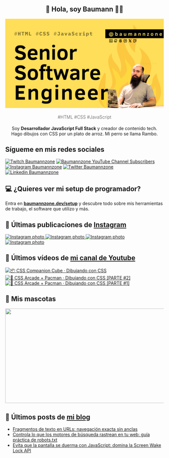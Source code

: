 <p align="center">
   <h2 align="center">👋 Hola, soy Baumann 👨‍💻</h2>
   <img align="center" src="img/Senior Software Engineer.png" />
   <h4 align="center" style="font-weight: 300; color: #555;">#HTML #CSS #JavaScript</h4>
</p>

<p align="center" style="margin-bottom: 20px">Soy <strong>Desarrollador JavaScript Full Stack</strong> y creador de contenido tech.
<br/>
Hago dibujos con CSS por un plato de arroz. Mi perro se llama Rambo.
</p>

## Sígueme en mis redes sociales

[![Twitch Baumannzone](https://img.shields.io/twitch/status/baumannzone?style=social)](https://twitch.tv/baumannzone)
[![Baumannzone YouTube Channel Subscribers](https://img.shields.io/youtube/channel/subscribers/UCTTj5ztXnGeDRPFVsBp7VMA?style=social)](https://youtube.com/rambitojs)
[![Instagram Baumannzone](https://img.shields.io/badge/Baumannzone--_.svg?label=Instagram&style=social&logo=instagram)](https://instagram.com/baumannzone)
[![Twitter Baumannzone](https://img.shields.io/twitter/follow/Baumannzone?label=Twitter&style=social)](https://twitter.com/baumannzone)
[![Linkedin Baumannzone](https://img.shields.io/badge/LinkedIn-ffffff?logo=linkedin&logoColor=black)](https://www.linkedin.com/in/baumannzone/)

## 💻 ¿Quieres ver mi setup de programador?

Entra en **[baumannzone.dev/setup](https://www.baumannzone.dev/uses)** y descubre todo sobre mis herramientas de trabajo, el software que utilizo y más.

## 🍒 Últimas publicaciones de [Instagram](https://instagram.com/baumannzone)


<a href='https://instagram.com/p/DEpkrbetIcU' target='_blank'>
  <img width='20%' src='https://instagram.fkun2-1.fna.fbcdn.net/v/t51.29350-15/473346121_571509542429509_8611819193947225853_n.jpg?stp=dst-jpg_e35_s1080x1080_tt6&_nc_ht=instagram.fkun2-1.fna.fbcdn.net&_nc_cat=101&_nc_ohc=KVjB_CM_azwQ7kNvgFPkFkn&_nc_gid=8b34f322ae49412aba1b1e41eae04e75&edm=APU89FABAAAA&ccb=7-5&oh=00_AYCFDBOWa7ErYpgjlrQbf6T3CEQPEWTW5YwWCFI76fG6fQ&oe=678C370F&_nc_sid=bc0c2c' alt='Instagram photo' />
</a>
<a href='https://instagram.com/p/DEQuhwEtFb6' target='_blank'>
  <img width='20%' src='https://instagram.fkun2-1.fna.fbcdn.net/v/t51.29350-15/472132567_1159753572335760_2457642271779760959_n.jpg?stp=dst-jpg_e35_s1080x1080_tt6&_nc_ht=instagram.fkun2-1.fna.fbcdn.net&_nc_cat=100&_nc_ohc=541DjUW68pwQ7kNvgHyftwH&_nc_gid=8b34f322ae49412aba1b1e41eae04e75&edm=APU89FABAAAA&ccb=7-5&oh=00_AYB-otWdb79b1itqedsvZf1cx-GC3WtVBMw1m5Pkdnm-0g&oe=678C302A&_nc_sid=bc0c2c' alt='Instagram photo' />
</a>
<a href='https://instagram.com/p/DDCednuAYvl' target='_blank'>
  <img width='20%' src='https://instagram.fkun2-1.fna.fbcdn.net/v/t51.29350-15/468898075_1120998739636638_1862276146382503666_n.jpg?stp=dst-jpg_e35_s1080x1080_tt6&_nc_ht=instagram.fkun2-1.fna.fbcdn.net&_nc_cat=106&_nc_ohc=YhUv1qlknrIQ7kNvgGY6UvF&_nc_gid=8b34f322ae49412aba1b1e41eae04e75&edm=APU89FABAAAA&ccb=7-5&oh=00_AYAQVuuej-AdYil3hKrD4YrLesGRj7NJ7zgZ_Ojp7rCQMA&oe=678C0E6F&_nc_sid=bc0c2c' alt='Instagram photo' />
</a>
<a href='https://instagram.com/p/DC1mM2qv27-' target='_blank'>
  <img width='20%' src='https://instagram.fkun2-1.fna.fbcdn.net/v/t51.2885-15/468424479_18468104605005591_4234816014177956777_n.jpg?stp=dst-jpg_e15_fr_p1080x1080_tt6&_nc_ht=instagram.fkun2-1.fna.fbcdn.net&_nc_cat=103&_nc_ohc=tf0mksWWh5UQ7kNvgHAXP5w&_nc_gid=8b34f322ae49412aba1b1e41eae04e75&edm=APU89FABAAAA&ccb=7-5&oh=00_AYAAYVvbqy2xqO8aanuejEdwQLj-SsXAIgC4lF7k6K_B4Q&oe=678C3AE2&_nc_sid=bc0c2c' alt='Instagram photo' />
</a>

## 🫶 Últimos vídeos de [mi canal de Youtube](https://youtube.com/rambitojs?sub_confirmation=1)


<a href='https://youtu.be/W6xwoSJahA0' target='_blank'>
  <img width='30%' src='https://img.youtube.com/vi/W6xwoSJahA0/mqdefault.jpg' alt='📦 CSS Companion Cube · Dibujando con CSS' />
</a>
<a href='https://youtu.be/9C3NXVXewH8' target='_blank'>
  <img width='30%' src='https://img.youtube.com/vi/9C3NXVXewH8/mqdefault.jpg' alt='👾 CSS Arcade + Pacman · Dibujando con CSS [PARTE #2]' />
</a>
<a href='https://youtu.be/2ahqLdgkSxA' target='_blank'>
  <img width='30%' src='https://img.youtube.com/vi/2ahqLdgkSxA/mqdefault.jpg' alt='👾 CSS Arcade + Pacman · Dibujando con CSS [PARTE #1]' />
</a>

## 🦥 Mis mascotas

<a href="https://baumannzone.dev/uses" target="_blank">
  <img
    src="https://render.gitanimals.org/farms/baumannzone"
    width="600"
    height="300"
  />
</a>

## 📝 Últimos posts de [mi blog](https://www.baumannzone.dev/blog)

- [Fragmentos de texto en URLs: navegación exacta sin anclas](https://baumannzone.dev/blog/fragmentos-de-texto-en-urls-navegacion-exacta-sin-anclas/)
- [Controla lo que los motores de búsqueda rastrean en tu web: guía práctica de robots.txt](https://baumannzone.dev/blog/controla-lo-que-los-motores-de-busqueda-rastrean-en-tu-web-guia-practica-de-robots-txt/)
- [Evita que la pantalla se duerma con JavaScript: domina la Screen Wake Lock API](https://baumannzone.dev/blog/evita-que-la-pantalla-se-duerma-con-javascript-domina-la-screen-wake-lock-api/)
